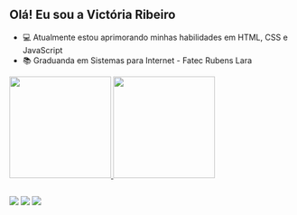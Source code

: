 ## Olá! Eu sou a Victória Ribeiro

- 💻 Atualmente estou aprimorando minhas habilidades em HTML, CSS e JavaScript
- 📚 Graduanda em Sistemas para Internet - Fatec Rubens Lara

<div>
	<a href="https://github.com/viclsr">
  	<img height="180em" src="https://github-readme-stats.vercel.app/api?username=viclsr&show_icons=true&theme=dracula&include_all_commits=true&count_private=true"/>
  	<img height="180em" src="https://github-readme-stats.vercel.app/api/top-langs/?username=viclsr&layout=compact&langs_count=7&theme=dracula"/>
</div>

##
	
<div>
  	<a href="https://instagram.com/v.l.s.r" target="_blank"><img src="https://img.shields.io/badge/-Instagram-%23E4405F?style=for-the-badge&logo=instagram&logoColor=white" target="_blank"></a>
  	<a href = "mailto:victorialsr0112@gmail.com"><img src="https://img.shields.io/badge/-Gmail-%23333?style=for-the-badge&logo=gmail&logoColor=white" target="_blank"></a>
  	<a href="https://www.linkedin.com/in/victorialsr" target="_blank"><img src="https://img.shields.io/badge/-LinkedIn-%230077B5?style=for-the-badge&logo=linkedin&logoColor=white" target="_blank"></a> 
</div>
